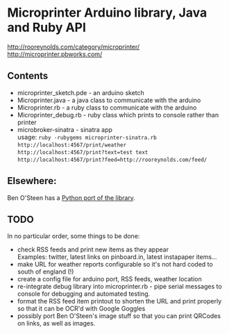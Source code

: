 Microprinter Arduino library, Java and Ruby API
===============================================

<http://rooreynolds.com/category/microprinter/>  
<http://microprinter.pbworks.com/>  

Contents
--------

 - microprinter_sketch.pde - an arduino sketch  
 - Microprinter.java - a java class to communicate with the arduino  
 - Microprinter.rb - a ruby class to communicate with the arduino  
 - Microprinter_debug.rb - ruby class which prints to console rather than printer  
 - microbroker-sinatra - sinatra app   
   usage: `ruby -rubygems microprinter-sinatra.rb`  
  `http://localhost:4567/print/weather`  
  `http://localhost:4567/print?text=test text`  
  `http://localhost:4567/print?feed=http://rooreynolds.com/feed/`  

Elsewhere: 
---------
  Ben O'Steen has a [Python port of the library][pymicro]. 
  
[pymicro]: https://github.com/benosteen/microprinter/
  
TODO
----

In no particular order, some things to be done:

-   check RSS feeds and print new items as they appear  
    Examples: twitter, latest links on pinboard.in, latest instapaper items…
-   make URL for weather reports configurable so it's not hard coded to south of england (!)
-   create a config file for arduino port, RSS feeds, weather location
-   re-integrate debug library into microprinter.rb - pipe serial messages to console for debugging and automated testing. 
-   format the RSS feed item printout to shorten the URL and print properly so that it can be OCR'd with Google Goggles
-   possibly port Ben O'Steen's image stuff so that you can print QRCodes on links, as well as images. 